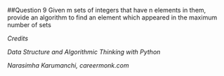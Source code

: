 ##Question 9
Given m sets of integers that have n elements in them, provide an algorithm to find an element which appeared in the maximum number of sets

*Credits*

*Data Structure and Algorithmic Thinking with Python*

*Narasimha Karumanchi, careermonk.com*